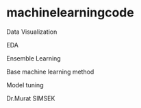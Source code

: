 # machinelearningcode

Data Visualization

EDA

Ensemble Learning

Base machine learning method

Model tuning

Dr.Murat SIMSEK